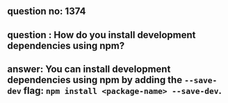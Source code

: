 
      
## question no: 1374

## question : How do you install development dependencies using npm?

## answer: You can install development dependencies using npm by adding the `--save-dev` flag: `npm install <package-name> --save-dev`.
      